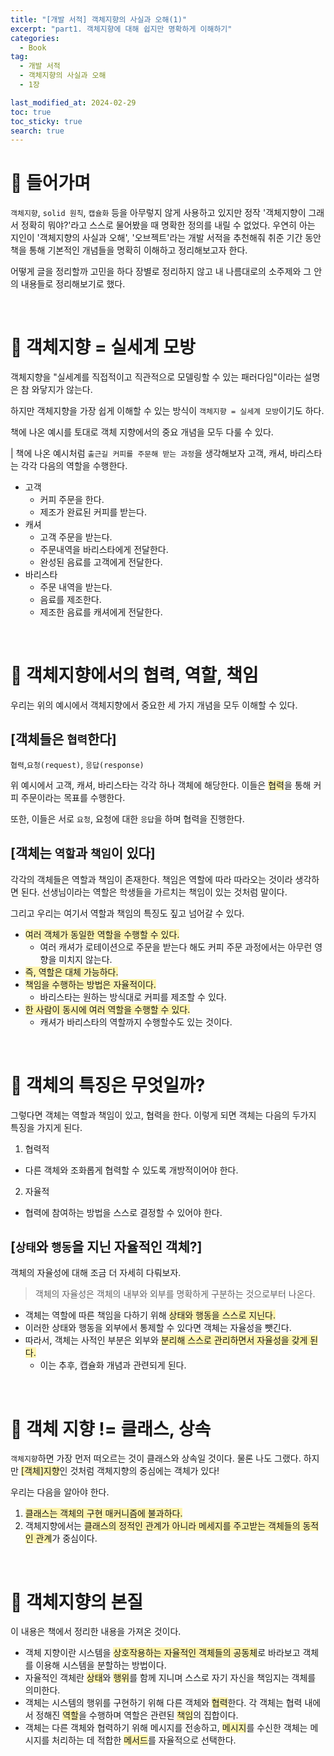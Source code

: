 ```yaml
---
title: "[개발 서적] 객체지향의 사실과 오해(1)"
excerpt: "part1. 객체지향에 대해 쉽지만 명확하게 이해하기"
categories:
  - Book
tag:
  - 개발 서적
  - 객체지향의 사실과 오해
  - 1장

last_modified_at: 2024-02-29
toc: true
toc_sticky: true
search: true
---
```


# 🔗 들어가며
`객체지향`, `solid 원칙`, `캡슐화` 등을 아무렇지 않게 사용하고 있지만 정작 '객체지향이 그래서 정확히 뭐야?'라고 스스로 물어봤을 때 명확한 정의를 내릴 수 없었다. 우연히 아는 지인이 '객체지향의 사실과 오해', '오브젝트'라는 개발 서적을 추천해줘 취준 기간 동안 책을 통해 기본적인 개념들을 명확히 이해하고 정리해보고자 한다.

어떻게 글을 정리할까 고민을 하다 장별로 정리하지 않고 내 나름대로의 소주제와 그 안의 내용들로 정리해보기로 했다.

<br>

# 🔗 객체지향 = 실세계 모방

객체지향을 "실세계를 직접적이고 직관적으로 모델링할 수 있는 패러다임"이라는 설명은 참 와닿지가 않는다.

하지만 객체지향을 가장 쉽게 이해할 수 있는 방식이 `객체지향 = 실세계 모방`이기도 하다.

책에 나온 예시를 토대로 객체 지향에서의 중요 개념을 모두 다룰 수 있다.

| 책에 나온 예시처럼 `출근길 커피를 주문해 받는 과정`을 생각해보자
고객, 캐셔, 바리스타는 각각 다음의 역할을 수행한다.
  - 고객
    - 커피 주문을 한다.
    - 제조가 완료된 커피를 받는다.
  - 캐셔
    - 고객 주문을 받는다.
    - 주문내역을 바리스타에게 전달한다.
    - 완성된 음료를 고객에게 전달한다.
  - 바리스타
    - 주문 내역을 받는다.
    - 음료를 제조한다.
    - 제조한 음료를 캐셔에게 전달한다.

<br>

# 🔗 객체지향에서의 협력, 역할, 책임

우리는 위의 예시에서 객체지향에서 중요한 세 가지 개념을 모두 이해할 수 있다.

## [객체들은 `협력`한다]
`협력`,`요청(request)`, `응답(response)`

위 예시에서 고객, 캐셔, 바리스타는 각각 하나 객체에 해당한다. 이들은 <span style = "background-color:#fff5b1">협력</span>을 통해 커피 주문이라는 목표를 수행한다.

또한, 이들은 서로 `요청`, 요청에 대한 `응답`을 하며 협력을 진행한다.


## [객체는 `역할`과 `책임`이 있다]

각각의 객체들은 역할과 책임이 존재한다. 책임은 역할에 따라 따라오는 것이라 생각하면 된다. 선생님이라는 역할은 학생들을 가르치는 책임이 있는 것처럼 말이다.

그리고 우리는 여기서 역할과 책임의 특징도 짚고 넘어갈 수 있다.
- <span style = "background-color:#fff5b1">여러 객체가 동일한 역할을 수행할 수 있다.</span>
  - 여러 캐셔가 로테이션으로 주문을 받는다 해도 커피 주문 과정에서는 아무런 영향을 미치지 않는다.
- <span style = "background-color:#fff5b1">즉, 역할은 대체 가능하다.</span>
- <span style = "background-color:#fff5b1">책임을 수행하는 방법은 자율적이다. </span>
  - 바리스타는 원하는 방식대로 커피를 제조할 수 있다.
- <span style = "background-color:#fff5b1">한 사람이 동시에 여러 역할을 수행할 수 있다.</span>
  - 캐셔가 바리스타의 역할까지 수행할수도 있는 것이다.

<br>

# 🔗 객체의 특징은 무엇일까?

그렇다면 객체는 역할과 책임이 있고, 협력을 한다. 이렇게 되면 객체는 다음의 두가지 특징을 가지게 된다.

1. 협력적
  - 다른 객체와 조화롭게 협력할 수 있도록 개방적이어야 한다.
2. 자율적
  - 협력에 참여하는 방법을 스스로 결정할 수 있어야 한다.

## [`상태`와 `행동`을 지닌 자율적인 객체?]

객체의 자율성에 대해 조금 더 자세히 다뤄보자.

> 객체의 자율성은 객체의 내부와 외부를 명확하게 구분하는 것으로부터 나온다.

- 객체는 역할에 따른 책임을 다하기 위해 <span style = "background-color:#fff5b1">상태와 행동을 스스로 지닌다.</span>
- 이러한 상태와 행동을 외부에서 통제할 수 있다면 객체는 자율성을 뺏긴다.
- 따라서, 객체는 사적인 부분은 외부와 <span style = "background-color:#fff5b1">분리해 스스로 관리하면서 자율성을 갖게 된다.</span>
  - 이는 추후, 캡슐화 개념과 관련되게 된다.

<br>

# 🔗 객체 지향 != 클래스, 상속

`객체지향`하면 가장 먼저 떠오르는 것이 클래스와 상속일 것이다. 물론 나도 그랬다. 하지만 <span style = "background-color:#fff5b1">[객체]지향</span>인 것처럼 객체지향의 중심에는 객체가 있다!

우리는 다음을 알아야 한다.
1. <span style = "background-color:#fff5b1">클래스는 객체의 구현 매커니즘에 불과하다.</span>
2. 객체지향에서는 <span style = "background-color:#fff5b1">클래스의 정적인 관계가 아니라 메세지를 주고받는 객체들의 동적인 관계</span>가 중심이다.

<br>

# 🔗 객체지향의 본질
이 내용은 책에서 정리한 내용을 가져온 것이다.

- 객체 지향이란 시스템을 <span style = "background-color:#fff5b1">상호작용하는 자율적인 객체들의 공동체</span>로 바라보고 객체를 이용해 시스템을 분할하는 방법이다.
- 자율적인 객체란 <span style = "background-color:#fff5b1">상태</span>와 <span style = "background-color:#fff5b1">행위</span>를 함께 지니며 스스로 자기 자신을 책임지는 객체를 의미한다.
- 객체는 시스템의 행위를 구현하기 위해 다른 객체와 <span style = "background-color:#fff5b1">협력</span>한다. 각 객체는 협력 내에서 정해진 <span style = "background-color:#fff5b1">역할</span>을 수행하며 역할은 관련된 <span style = "background-color:#fff5b1">책임</span>의 집합이다.
- 객체는 다른 객체와 협력하기 위해 메시지를 전송하고, <span style = "background-color:#fff5b1">메시지</span>를 수신한 객체는 메시지를 처리하는 데 적합한 <span style = "background-color:#fff5b1">메서드</span>를 자율적으로 선택한다.